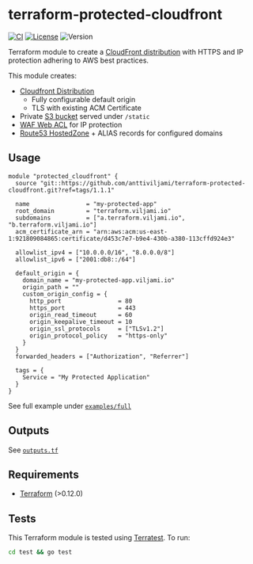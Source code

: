 # terraform-protected-cloudfront

[![CI](https://github.com/anttiviljami/terraform-protected-cloudfront/workflows/CI/badge.svg)](https://github.com/anttiviljami/terraform-protected-cloudfront/actions?query=workflow%3ACI)
[![License](https://img.shields.io/badge/license-Apache-blue)](https://github.com/anttiviljami/terraform-protected-cloudfront/blob/master/LICENSE)
![Version](https://img.shields.io/github/v/tag/anttiviljami/terraform-protected-cloudfront)

Terraform module to create a [CloudFront distribution](https://docs.aws.amazon.com/AmazonCloudFront/latest/DeveloperGuide/distribution-overview.html)
with HTTPS and IP protection adhering to AWS best practices.

This module creates:

- [Cloudfront Distribution](https://docs.aws.amazon.com/AmazonCloudFront/latest/DeveloperGuide/distribution-overview.html)
  - Fully configurable default origin
  - TLS with existing ACM Certificate
- Private [S3 bucket](https://docs.aws.amazon.com/AmazonS3/latest/dev/Introduction.html) served under `/static`
- [WAF Web ACL](https://docs.aws.amazon.com/waf/latest/developerguide/web-acl.html) for IP protection
- [Route53 HostedZone](https://docs.aws.amazon.com/Route53/latest/DeveloperGuide/hosted-zones-working-with.html) + ALIAS records for configured domains

## Usage

```hcl
module "protected_cloudfront" {
  source "git::https://github.com/anttiviljami/terraform-protected-cloudfront.git?ref=tags/1.1.1"

  name                = "my-protected-app"
  root_domain         = "terraform.viljami.io"
  subdomains          = ["a.terraform.viljami.io", "b.terraform.viljami.io"]
  acm_certificate_arn = "arn:aws:acm:us-east-1:921809084865:certificate/d453c7e7-b9e4-430b-a380-113cffd924e3"

  allowlist_ipv4 = ["10.0.0.0/16", "8.0.0.0/8"]
  allowlist_ipv6 = ["2001:db8::/64"]

  default_origin = {
    domain_name = "my-protected-app.viljami.io"
    origin_path = ""
    custom_origin_config = {
      http_port                = 80
      https_port               = 443
      origin_read_timeout      = 60
      origin_keepalive_timeout = 10
      origin_ssl_protocols     = ["TLSv1.2"]
      origin_protocol_policy   = "https-only"
    }
  }
  forwarded_headers = ["Authorization", "Referrer"]

  tags = {
    Service = "My Protected Application"
  }
}
```

See full example under [`examples/full`](./examples/full)

## Outputs

See [`outputs.tf`](./outputs.tf)

## Requirements

- [Terraform](https://www.terraform.io/downloads.html) (>0.12.0)

## Tests

This Terraform module is tested using [Terratest](https://terratest.gruntwork.io/). To run:

```sh
cd test && go test
```
